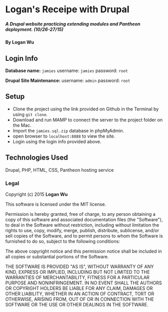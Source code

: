 # Logan's Receipe with Drupal

##### A Drupal website practicing extending modules and Pantheon deployment. (10/26-27/15)

#### By Logan Wu

Login Info
----------
**Database name:** ```jamies```
username: ```jamies```
password: ```root```

**Drupal Site Maintenance:**
username: ```admin```
password: ```root```


## Setup
* Clone the project using the link provided on Github in the Terminal by using ```git clone```.
* Download and run MAMP to connect the server to the project folder on the Mac.
* Import the ```jamies.sql.zip``` database in phpMyAdmin.
* open browser to ```localhost:8888``` to view the site.
* Login using the login info provided above.

## Technologies Used

Drupal, PHP, HTML, CSS, Pantheon hosting service

### Legal

Copyright (c) 2015 **Logan Wu**

This software is licensed under the MIT license.

Permission is hereby granted, free of charge, to any person obtaining a copy
of this software and associated documentation files (the "Software"), to deal
in the Software without restriction, including without limitation the rights
to use, copy, modify, merge, publish, distribute, sublicense, and/or sell
copies of the Software, and to permit persons to whom the Software is
furnished to do so, subject to the following conditions:

The above copyright notice and this permission notice shall be included in
all copies or substantial portions of the Software.

THE SOFTWARE IS PROVIDED "AS IS", WITHOUT WARRANTY OF ANY KIND, EXPRESS OR
IMPLIED, INCLUDING BUT NOT LIMITED TO THE WARRANTIES OF MERCHANTABILITY,
FITNESS FOR A PARTICULAR PURPOSE AND NONINFRINGEMENT. IN NO EVENT SHALL THE
AUTHORS OR COPYRIGHT HOLDERS BE LIABLE FOR ANY CLAIM, DAMAGES OR OTHER
LIABILITY, WHETHER IN AN ACTION OF CONTRACT, TORT OR OTHERWISE, ARISING FROM,
OUT OF OR IN CONNECTION WITH THE SOFTWARE OR THE USE OR OTHER DEALINGS IN
THE SOFTWARE.
